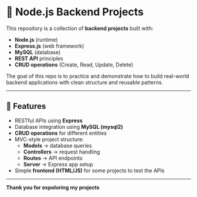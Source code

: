 # 🚀 Node.js Backend Projects

This repository is a collection of **backend projects** built with:

- **Node.js** (runtime)
- **Express.js** (web framework)
- **MySQL** (database)
- **REST API** principles
- **CRUD operations** (Create, Read, Update, Delete)

The goal of this repo is to practice and demonstrate how to build real-world backend applications with clean structure and reusable patterns.

---

## 📌 Features

- RESTful APIs using **Express**
- Database integration using **MySQL (mysql2)**
- **CRUD operations** for different entities
- MVC-style project structure:
  - **Models** → database queries
  - **Controllers** → request handling
  - **Routes** → API endpoints
  - **Server** → Express app setup
- Simple **frontend (HTML/JS)** for some projects to test the APIs

---

**Thank you for expoloring my projects**
